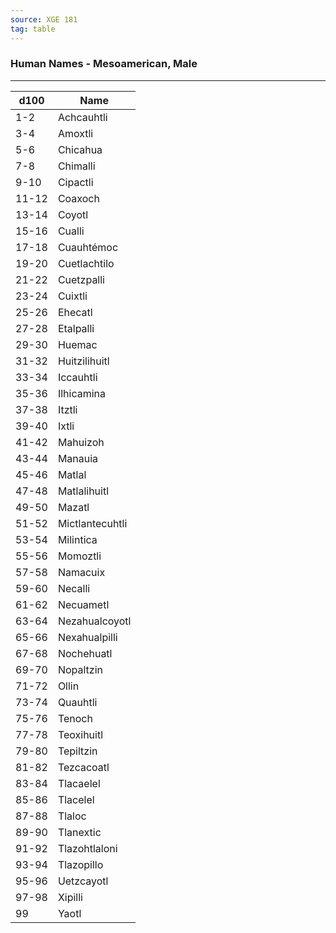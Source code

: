 ```yaml
---
source: XGE 181
tag: table
---
```


### Human Names - Mesoamerican, Male
---
|d100|Name|
|----|------------|
|1-2|Achcauhtli|
|3-4|Amoxtli|
|5-6|Chicahua|
|7-8|Chimalli|
|9-10|Cipactli|
|11-12|Coaxoch|
|13-14|Coyotl|
|15-16|Cualli|
|17-18|Cuauhtémoc|
|19-20|Cuetlachtilo|
|21-22|Cuetzpalli|
|23-24|Cuixtli|
|25-26|Ehecatl|
|27-28|Etalpalli|
|29-30|Huemac|
|31-32|Huitzilihuitl|
|33-34|Iccauhtli|
|35-36|Ilhicamina|
|37-38|Itztli|
|39-40|Ixtli|
|41-42|Mahuizoh|
|43-44|Manauia|
|45-46|Matlal|
|47-48|Matlalihuitl|
|49-50|Mazatl|
|51-52|Mictlantecuhtli|
|53-54|Milintica|
|55-56|Momoztli|
|57-58|Namacuix|
|59-60|Necalli|
|61-62|Necuametl|
|63-64|Nezahualcoyotl|
|65-66|Nexahualpilli|
|67-68|Nochehuatl|
|69-70|Nopaltzin|
|71-72|Ollin|
|73-74|Quauhtli|
|75-76|Tenoch|
|77-78|Teoxihuitl|
|79-80|Tepiltzin|
|81-82|Tezcacoatl|
|83-84|Tlacaelel|
|85-86|Tlacelel|
|87-88|Tlaloc|
|89-90|Tlanextic|
|91-92|Tlazohtlaloni|
|93-94|Tlazopillo|
|95-96|Uetzcayotl|
|97-98|Xipilli|
|99|Yaotl|
